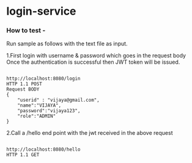# login-service

### How to test -

Run sample as follows with the text file as input.

1.First login with username & password which goes in the request body
Once the authentication is successful then JWT token will be issued.

````

http://localhost:8080/login
HTTP 1.1 POST
Request BODY
{
    "userid" : "vijaya@gmail.com",
    "name":"VIJAYA",
    "password":"vijaya123",
    "role":"ADMIN"
}
````

2.Call a /hello end point with the jwt received in the above request

````

http://localhost:8080/hello
HTTP 1.1 GET

````
